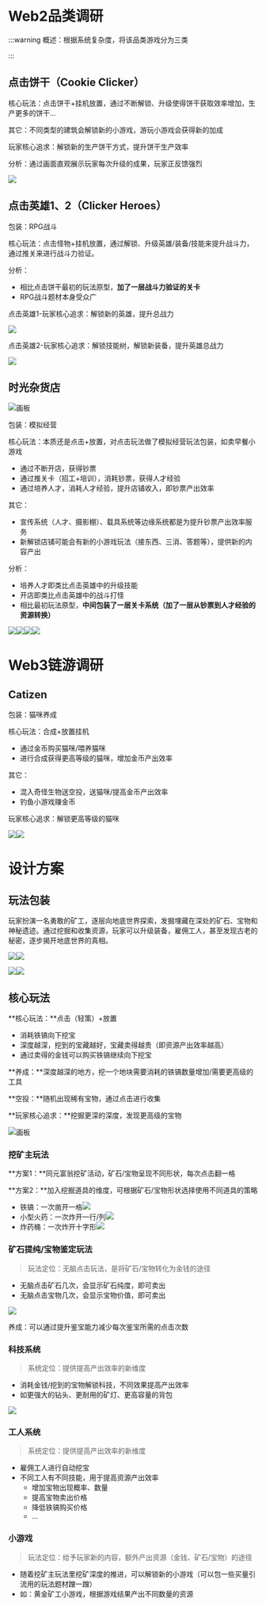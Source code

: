 # Web2品类调研
:::warning
概述：根据系统复杂度，将该品类游戏分为三类

:::

## 点击饼干（Cookie Clicker）
核心玩法：点击饼干+挂机放置，通过不断解锁、升级使得饼干获取效率增加，生产更多的饼干...

其它：不同类型的建筑会解锁新的小游戏，游玩小游戏会获得新的加成

玩家核心追求：解锁新的生产饼干方式，提升饼干生产效率

分析：通过画面直观展示玩家每次升级的成果，玩家正反馈强烈

![](https://cdn.nlark.com/yuque/0/2024/png/26927517/1724825381557-7cfe1a6e-a21a-40ff-a4c4-839f7a338ac9.png)

## 点击英雄1、2（Clicker Heroes）
包装：RPG战斗

核心玩法：点击怪物+挂机放置，通过解锁、升级英雄/装备/技能来提升战斗力，通过推关来进行战斗力验证。

分析：

+ 相比点击饼干最初的玩法原型，**加了一层战斗力验证的关卡**
+ RPG战斗题材本身受众广

点击英雄1-玩家核心追求：解锁新的英雄，提升总战力

![](https://cdn.nlark.com/yuque/0/2024/png/26927517/1724825479310-4ff1616e-e8f2-44b9-8e76-a53347c31482.png)

点击英雄2-玩家核心追求：解锁技能树，解锁新装备，提升英雄总战力

![](https://cdn.nlark.com/yuque/0/2024/png/26927517/1724825486951-7eccfbec-634e-49ee-943c-23743ba0aac0.png)

## 时光杂货店
![画板](https://cdn.nlark.com/yuque/0/2024/jpeg/26927517/1724840769120-a0abd974-e421-449f-ae90-34e85102992d.jpeg)

包装：模拟经营

核心玩法：本质还是点击+放置，对点击玩法做了模拟经营玩法包装，如卖早餐小游戏

+ 通过不断开店，获得钞票
+ 通过推关卡（招工+培训），消耗钞票，获得人才经验
+ 通过培养人才，消耗人才经验，提升店铺收入，即钞票产出效率

其它：

+ 宣传系统（人才、摄影棚）、载具系统等边缘系统都是为提升钞票产出效率服务
+ 新解锁店铺可能会有新的小游戏玩法（接东西、三消、答题等），提供新的内容产出

分析：

+ 培养人才即类比点击英雄中的升级技能
+ 开店即类比点击英雄中的战斗打怪
+ 相比最初玩法原型，**中间包装了一层关卡系统（加了一层从钞票到人才经验的资源转换）**

![](https://cdn.nlark.com/yuque/0/2024/png/26927517/1724825923616-65f64650-b3bb-4480-89e8-2d8476eb14bf.png)![](https://cdn.nlark.com/yuque/0/2024/png/26927517/1724825801837-f941be54-3839-4351-bd75-49fdecc16b50.png)![](https://cdn.nlark.com/yuque/0/2024/png/26927517/1724825774064-42661bd4-2698-4a3c-9482-29a0a2d3c2f0.png)![](https://cdn.nlark.com/yuque/0/2024/png/26927517/1724828197894-1a535e2a-1148-4562-9675-b17c3ca1a774.png)

# Web3链游调研
## Catizen
包装：猫咪养成

核心玩法：合成+放置挂机

+ 通过金币购买猫咪/喂养猫咪
+ 进行合成获得更高等级的猫咪，增加金币产出效率

其它：

+ 混入奇怪生物送空投，送猫咪/提高金币产出效率
+ 钓鱼小游戏赚金币

玩家核心追求：解锁更高等级的猫咪

![](https://cdn.nlark.com/yuque/0/2024/jpeg/26927517/1724830532954-8b1fc0cb-db58-4aa2-9b46-b9b5bb0de66a.jpeg)![](https://cdn.nlark.com/yuque/0/2024/png/26927517/1724830523257-8b2f0a16-fa1a-46b9-87d5-583256fcfd06.png)

# 设计方案
## 玩法包装
玩家扮演一名勇敢的矿工，逐层向地底世界探索，发掘埋藏在深处的矿石、宝物和神秘遗迹。通过挖掘和收集资源，玩家可以升级装备，雇佣工人，甚至发现古老的秘密，逐步揭开地底世界的真相。  

![](https://cdn.nlark.com/yuque/0/2024/png/26927517/1724831010318-59bcc958-35a1-47e4-87cc-268a77d4a776.png)![](https://cdn.nlark.com/yuque/0/2024/png/26927517/1724829062635-ec4f207c-cfcc-4e9e-856d-808d901ac016.png)

![](https://cdn.nlark.com/yuque/0/2024/png/26927517/1724831731676-01ddf4a6-e346-4467-ab28-aa8a7af4fd7e.png?x-oss-process=image%2Fformat%2Cwebp%2Fresize%2Cw_1237%2Climit_0)![](https://cdn.nlark.com/yuque/0/2024/png/26927517/1724831882790-013c17ea-a747-4440-820b-c97fce247a64.png)

## 核心玩法
**核心玩法：**点击（轻策）+放置

+ 消耗铁镐向下挖宝
+ 深度越深，挖到的宝藏越好，宝藏卖得越贵（即资源产出效率越高）
+ 通过卖得的金钱可以购买铁镐继续向下挖宝

**养成：**深度越深的地方，挖一个地块需要消耗的铁镐数量增加/需要更高级的工具

**空投：**随机出现稀有宝物，通过点击进行收集

**玩家核心追求：**挖掘更深的深度，发现更高级的宝物

![画板](https://cdn.nlark.com/yuque/0/2024/jpeg/26927517/1724842932547-099e4d4c-bcc5-4788-bd60-ecb63c7080bd.jpeg)

### 挖矿主玩法
**方案1：**同元富翁挖矿活动，矿石/宝物呈现不同形状，每次点击翻一格

**方案2：**加入挖掘道具的维度，可根据矿石/宝物形状选择使用不同道具的策略

+ 铁镐：一次凿开一格![](https://cdn.nlark.com/yuque/0/2024/webp/26927517/1724830685010-98e8a2af-317e-4f33-94d9-4f08c23da500.webp)
+ 小型火药：一次炸开一行/列![](https://cdn.nlark.com/yuque/0/2024/webp/26927517/1724830687563-1943a883-d6f4-4e5f-bd97-42421559e761.webp)
+ 炸药桶：一次炸开十字形![](https://cdn.nlark.com/yuque/0/2024/webp/26927517/1724830689562-177c1cb6-588e-45a2-a1ab-3b8e9681aeaa.webp)

### 矿石提纯/宝物鉴定玩法
> 玩法定位：无脑点击玩法，是将矿石/宝物转化为金钱的途径
>

+ 无脑点击矿石几次，会显示矿石纯度，即可卖出
+ 无脑点击宝物几次，会显示宝物价值，即可卖出

![](https://cdn.nlark.com/yuque/0/2024/png/26927517/1724833021415-19acba13-50d7-4410-9733-d426022484c2.png)

养成：可以通过提升鉴宝能力减少每次鉴宝所需的点击次数

### 科技系统
> 系统定位：提供提高产出效率的新维度
>

+ 消耗金钱/挖到的宝物解锁科技，不同效果提高产出效率
+  如更强大的钻头、更耐用的矿灯、更高容量的背包  

![](https://cdn.nlark.com/yuque/0/2024/png/26927517/1724832277132-4f974e06-19c4-4602-9575-088420606dfb.png)

### 工人系统
> 系统定位：提供提高产出效率的新维度
>

+ 雇佣工人进行自动挖宝
+ 不同工人有不同技能，用于提高资源产出效率
    - 增加宝物出现概率、数量
    - 提高宝物卖出价格
    - 降低铁镐购买价格
    - ...

### 小游戏
> 玩法定位：给予玩家新的内容，额外产出资源（金钱、矿石/宝物）的途径
>

+ 随着挖矿主玩法里挖矿深度的推进，可以解锁新的小游戏（可以包一些买量引流用的玩法题材蹭一蹭）
+ 如：黄金矿工小游戏，根据游戏结果产出不同数量的资源



